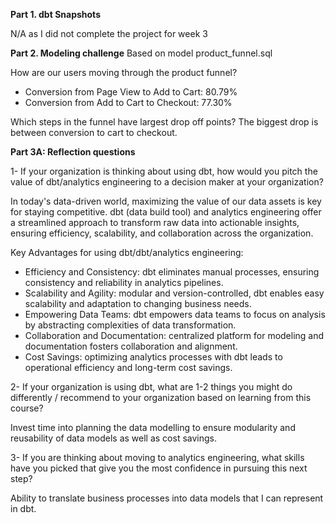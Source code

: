 
**Part 1. dbt Snapshots**

N/A as I did not complete the project for week 3

**Part 2. Modeling challenge**
Based on model product_funnel.sql

How are our users moving through the product funnel?
- Conversion from Page View to Add to Cart: 80.79%
- Conversion from Add to Cart to Checkout: 77.30%

Which steps in the funnel have largest drop off points?
The biggest drop is between conversion to cart to checkout. 

**Part 3A: Reflection questions**

1- If your organization is thinking about using dbt, how would you pitch the value of dbt/analytics engineering to a decision maker at your organization? 

In today's data-driven world, maximizing the value of our data assets is key for staying competitive. dbt (data build tool) and analytics engineering offer a streamlined approach to transform raw data into actionable insights, ensuring efficiency, scalability, and collaboration across the organization.

Key Advantages for using dbt/dbt/analytics engineering:
-  Efficiency and Consistency: dbt eliminates manual processes, ensuring consistency and reliability in analytics pipelines.
- Scalability and Agility: modular and version-controlled, dbt enables easy scalability and adaptation to changing business needs.
- Empowering Data Teams: dbt empowers data teams to focus on analysis by abstracting complexities of data transformation.
- Collaboration and Documentation: centralized platform for modeling and documentation fosters collaboration and alignment.
- Cost Savings: optimizing analytics processes with dbt leads to operational efficiency and long-term cost savings.

2- If your organization is using dbt, what are 1-2 things you might do differently / recommend to your organization based on learning from this course?

Invest time into planning the data modelling to ensure modularity and reusability of data models as well as cost savings.

3- If you are thinking about moving to analytics engineering, what skills have you picked that give you the most confidence in pursuing this next step?

Ability to translate business processes into data models that I can represent in dbt. 
